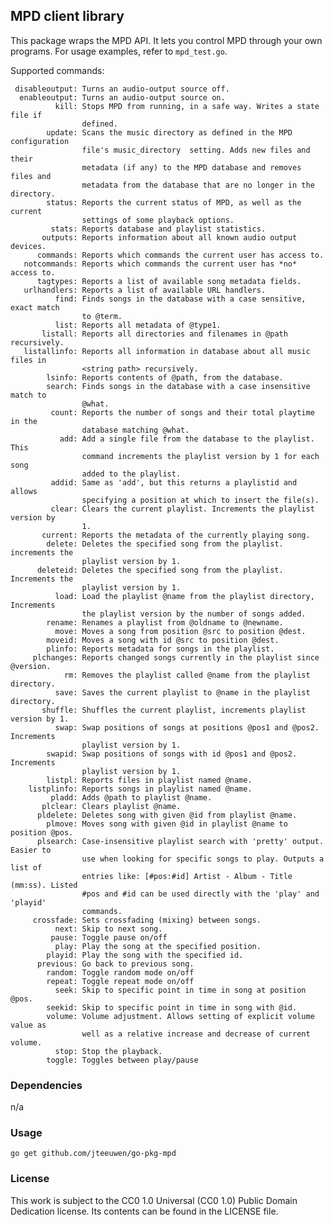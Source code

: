 ## MPD client library

This package wraps the MPD API. It lets you control MPD through your own
programs. For usage examples, refer to `mpd_test.go`.

Supported commands:

	 disableoutput: Turns an audio-output source off.
	  enableoutput: Turns an audio-output source on.
		      kill: Stops MPD from running, in a safe way. Writes a state file if
		            defined.
		    update: Scans the music directory as defined in the MPD configuration
		            file's music_directory  setting. Adds new files and their
		            metadata (if any) to the MPD database and removes files and
		            metadata from the database that are no longer in the directory.
		    status: Reports the current status of MPD, as well as the current
		            settings of some playback options.
		     stats: Reports database and playlist statistics.
		   outputs: Reports information about all known audio output devices.
		  commands: Reports which commands the current user has access to.
	   notcommands: Reports which commands the current user has *no* access to.
		  tagtypes: Reports a list of available song metadata fields.
	   urlhandlers: Reports a list of available URL handlers.
		      find: Finds songs in the database with a case sensitive, exact match
		            to @term.
		      list: Reports all metadata of @type1.
		   listall: Reports all directories and filenames in @path recursively.
	   listallinfo: Reports all information in database about all music files in
		            <string path> recursively.
		    lsinfo: Reports contents of @path, from the database.
		    search: Finds songs in the database with a case insensitive match to
		            @what.
		     count: Reports the number of songs and their total playtime in the
		            database matching @what.
		       add: Add a single file from the database to the playlist. This
		            command increments the playlist version by 1 for each song
		            added to the playlist.
		     addid: Same as 'add', but this returns a playlistid and allows
		            specifying a position at which to insert the file(s).
		     clear: Clears the current playlist. Increments the playlist version by
		            1.
		   current: Reports the metadata of the currently playing song.
		    delete: Deletes the specified song from the playlist. increments the
		            playlist version by 1.
		  deleteid: Deletes the specified song from the playlist. Increments the
		            playlist version by 1.
		      load: Load the playlist @name from the playlist directory, Increments
		            the playlist version by the number of songs added.
		    rename: Renames a playlist from @oldname to @newname.
		      move: Moves a song from position @src to position @dest.
		    moveid: Moves a song with id @src to position @dest.
		    plinfo: Reports metadata for songs in the playlist.
		 plchanges: Reports changed songs currently in the playlist since @version.
		        rm: Removes the playlist called @name from the playlist directory.
		      save: Saves the current playlist to @name in the playlist directory.
		   shuffle: Shuffles the current playlist, increments playlist version by 1.
		      swap: Swap positions of songs at positions @pos1 and @pos2. Increments
		            playlist version by 1.
		    swapid: Swap positions of songs with id @pos1 and @pos2. Increments
		            playlist version by 1.
		    listpl: Reports files in playlist named @name.
		listplinfo: Reports songs in playlist named @name.
		     pladd: Adds @path to playlist @name.
		   plclear: Clears playlist @name.
		  pldelete: Deletes song with given @id from playlist @name.
		    plmove: Moves song with given @id in playlist @name to position @pos.
		  plsearch: Case-insensitive playlist search with 'pretty' output. Easier to
		            use when looking for specific songs to play. Outputs a list of
		            entries like: [#pos:#id] Artist - Album - Title (mm:ss). Listed
		            #pos and #id can be used directly with the 'play' and 'playid'
		            commands.
		 crossfade: Sets crossfading (mixing) between songs.
		      next: Skip to next song.
		     pause: Toggle pause on/off
		      play: Play the song at the specified position.
		    playid: Play the song with the specified id.
		  previous: Go back to previous song.
		    random: Toggle random mode on/off
		    repeat: Toggle repeat mode on/off
		      seek: Skip to specific point in time in song at position @pos.
		    seekid: Skip to specific point in time in song with @id.
		    volume: Volume adjustment. Allows setting of explicit volume value as
		            well as a relative increase and decrease of current volume.
		      stop: Stop the playback.
		    toggle: Toggles between play/pause

### Dependencies

n/a

### Usage

    go get github.com/jteeuwen/go-pkg-mpd

### License

This work is subject to the CC0 1.0 Universal (CC0 1.0) Public Domain
Dedication license. Its contents can be found in the LICENSE file.

